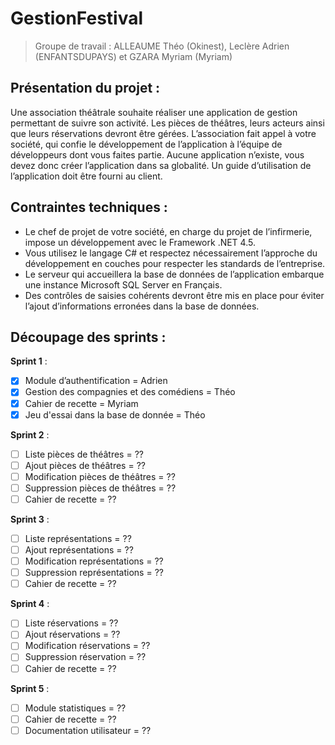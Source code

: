 # GestionFestival
> Groupe de travail : ALLEAUME Théo (Okinest), Leclère Adrien (ENFANTSDUPAYS) et GZARA Myriam (Myriam)

## Présentation du projet :
Une association théâtrale souhaite réaliser une application de gestion permettant de suivre son
activité. Les pièces de théâtres, leurs acteurs ainsi que leurs réservations devront être gérées.
L’association fait appel à votre société, qui confie le développement de l’application à l’équipe de
développeurs dont vous faites partie.
Aucune application n’existe, vous devez donc créer l’application dans sa globalité.
Un guide d’utilisation de l’application doit être fourni au client.

## Contraintes techniques : 
- Le chef de projet de votre société, en charge du projet de l’infirmerie, impose un développement avec le Framework .NET 4.5.
- Vous utilisez le langage C# et respectez nécessairement l’approche du développement en couches pour respecter les standards de l’entreprise.
- Le serveur qui accueillera la base de données de l’application embarque une instance Microsoft SQL Server en Français.
- Des contrôles de saisies cohérents devront être mis en place pour éviter l’ajout d’informations erronées dans la base de données.

## Découpage des sprints :
 **Sprint 1** :
  - [x]  Module d’authentification = Adrien
  - [x] Gestion des compagnies et des comédiens = Théo
  - [x]  Cahier de recette = Myriam
  - [x]  Jeu d'essai dans la base de donnée = Théo

**Sprint 2** :
  - [ ] Liste pièces de théâtres = ??
  - [ ] Ajout pièces de théâtres = ??
  - [ ] Modification pièces de théâtres = ??
  - [ ] Suppression pièces de théâtres = ??
  - [ ] Cahier de recette = ??

**Sprint 3** :
  - [ ] Liste représentations = ??
  - [ ] Ajout représentations = ??
  - [ ] Modification représentations = ??
  - [ ] Suppression représentations = ??
  - [ ] Cahier de recette = ??

**Sprint 4** :
  - [ ] Liste réservations = ??
  - [ ] Ajout réservations = ??
  - [ ] Modification réservations = ??
  - [ ] Suppression réservation = ??
  - [ ] Cahier de recette = ??

**Sprint 5** :
  - [ ] Module statistiques = ??
  - [ ] Cahier de recette = ??
  - [ ] Documentation utilisateur = ??
